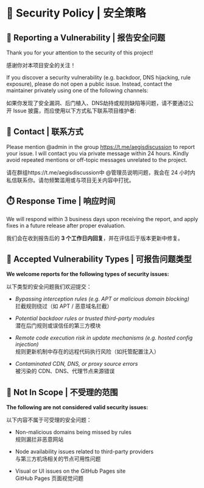 
# 🔐 Security Policy | 安全策略

## 🪪 Reporting a Vulnerability | 报告安全问题

Thank you for your attention to the security of this project!

感谢你对本项目安全的关注！

If you discover a security vulnerability (e.g. backdoor, DNS hijacking, rule exposure), please do not open a public issue. Instead, contact the maintainer privately using one of the following channels:

如果你发现了安全漏洞、后门植入、DNS劫持或规则缺陷等问题，请不要通过公开 Issue 披露，而应使用以下方式私下联系项目维护者:

## 📧 Contact | 联系方式

Please mention @admin in the group https://t.me/aegisdiscussion to report your issue. I will contact you via private message within 24 hours.
Kindly avoid repeated mentions or off-topic messages unrelated to the project.

请在群组https://t.me/aegisdiscussion中 @管理员说明问题，我会在 24 小时内私信联系你。请勿频繁滥用或与项目无关内容中打扰。

## ⏱️ Response Time | 响应时间

We will respond within 3 business days upon receiving the report, and apply fixes in a future release after proper evaluation.

我们会在收到报告后的 **3 个工作日内回复**，并在评估后于版本更新中修复。

## 🧾 Accepted Vulnerability Types | 可报告问题类型
 
**We welcome reports for the following types of security issues:**

以下类型的安全问题我们欢迎提交： 

- *Bypassing interception rules (e.g. APT or malicious domain blocking)*  
  拦截规则绕过（如 APT / 恶意域名拦截）

- *Potential backdoor rules or trusted third-party modules*  
  潜在后门规则或误信任的第三方模块

- *Remote code execution risk in update mechanisms (e.g. hosted config injection)*  
  规则更新机制中存在的远程代码执行风险（如托管配置注入）

- *Contaminated CDN, DNS, or proxy source errors*  
  被污染的 CDN、DNS、代理节点来源错误


## 🚫 Not In Scope | 不受理的范围

**The following are not considered valid security issues:**

以下内容不属于可受理的安全问题：  

- Non-malicious domains being missed by rules  
  规则漏拦非恶意网站  

- Node availability issues related to third-party providers  
  与第三方机场相关的节点可用性问题  

- Visual or UI issues on the GitHub Pages site  
  GitHub Pages 页面视觉问题  
